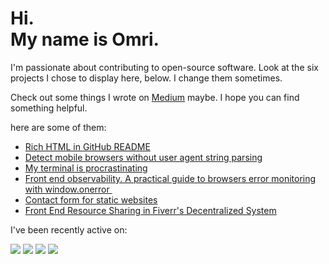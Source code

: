 # Hi.<br>My name is Omri.

I'm passionate about contributing to open-source software. Look at the six projects I chose to display here, below. I change them sometimes.

Check out some things I wrote on [Medium](https://medium.com/@omrilotan) maybe. I hope you can find something helpful.


here are some of them:

- [Rich HTML in GitHub README](https://medium.com/@omrilotan/rich-html-in-github-readme-bfb3de791441)
- [Detect mobile browsers without user agent string parsing](https://medium.com/fiverr-engineering/detect-mobile-browsers-without-user-agent-string-parsing-66e3694ce8cd)
- [My terminal is procrastinating ](https://medium.com/@omrilotan/my-terminal-is-procrastinating-c4cd520c373c)
- [Front end observability. A practical guide to browsers error monitoring with window.onerror ‍](https://medium.com/fiverr-engineering/front-end-observability-a-practical-guide-to-browsers-error-monitoring-with-window-onerror-307f7a93deef)
- [Contact form for static websites](https://medium.com/@omrilotan/contact-form-for-static-websites-56650393f78c)
- [Front End Resource Sharing in Fiverr's Decentralized System](https://medium.com/fiverr-engineering/front-end-dependency-sharing-19ed0ce9089e)

I've been recently active on:

[![](https://github-readme-stats.vercel.app/api/pin/?username=gorangajic&repo=isbot&show_owner=true)](https://github.com/gorangajic/isbot)
[![](https://github-readme-stats.vercel.app/api/pin/?username=intoli&repo=user-agents&show_owner=true)](https://github.com/intoli/user-agents)
[![](https://github-readme-stats.vercel.app/api/pin/?username=fiverr&repo=page-timing&show_owner=true)](https://github.com/fiverr/page-timing)
[![](https://github-readme-stats.vercel.app/api/pin/?username=fiverr&repo=event-custodian&show_owner=true)](https://github.com/fiverr/event-custodian)